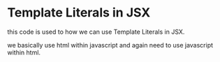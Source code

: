 # Template Literals in JSX

this code is used to how we can use Template Literals in JSX.

we basically use html within javascript
and again need to use javascript within html.
